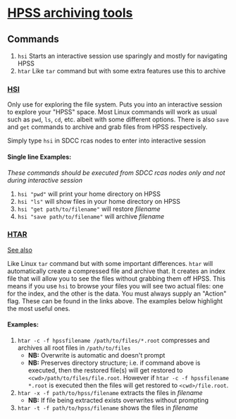 # [HPSS archiving tools](https://www.sdcc.bnl.gov/services/storage-services/hpss/hpss-archiving-tools)

## Commands
1. `hsi` Starts an interactive session use sparingly and mostly for navigating HPSS
2. `htar` Like `tar` command but with some extra features use this to archive

### [HSI](https://www.racf.bnl.gov/Facility/HPSS/Documentation/HSI/)

Only use for exploring the file system. Puts you into an interactive session to explore your "HPSS" space. Most Linux commands will work as usual such as `pwd`, `ls`, `cd`, etc. albeit with some different options. There is also `save` and `get` commands to archive and grab files from HPSS respectively.

Simply type `hsi` in SDCC rcas nodes to enter into interactive session

#### Single line Examples:
*These commands should be executed from SDCC rcas nodes only and not during interactive session*

1. `hsi "pwd"` will print your home directory on HPSS  
2. `hsi "ls"` will show files in your home directory on HPSS
3. `hsi "get path/to/filename"` will restore *filename*
4. `hsi "save path/to/filename"` will archive *filename*

### [HTAR](https://www.sdcc.bnl.gov/sites/default/files/2021-09/htar.txt)
[See also](https://drupal.star.bnl.gov/STAR/comp/sofi/hpss/htar)

Like Linux `tar` command but with some important differences. `htar` will automatically create a compressed file and archive that. It creates an index file that will allow you to see the files without grabbing them off HPSS. This means if you use `hsi` to browse your files you will see two actual files: one for the index, and the other is the data. You must always supply an "Action" flag. These can be found in the links above. The examples below highlight the most useful ones.

#### Examples:
1. `htar -c -f hpssfilename /path/to/files/*.root` compresses and archives all root files in `/path/to/files`  
    - __NB:__ Overwrite is automatic and doesn't prompt
    - __NB:__ Preserves directory structure; i.e. if command above is executed, then the restored file(s) will get restored to `<cwd>/path/to/files/file.root`. However if `htar -c -f hpssfilename *.root` is executed then the files will get restored to `<cwd>/file.root`.  
2. `htar -x -f path/to/hpss/filename` extracts the files in *filename*  
    - __NB:__ If file being extracted exists overwrites without prompting  
3. `htar -t -f path/to/hpss/filename` shows the files in *filename*
